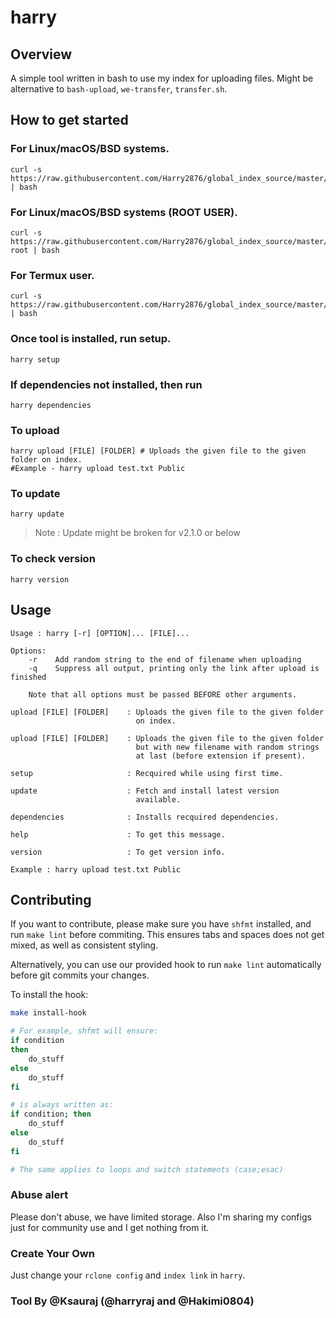 harry
======


## Overview
A simple tool written in bash to use my index for uploading files.
Might be alternative to `bash-upload`, `we-transfer`, `transfer.sh`.

## How to get started 
### For Linux/macOS/BSD systems.
```
curl -s https://raw.githubusercontent.com/Harry2876/global_index_source/master/setup | bash
```
### For Linux/macOS/BSD systems (ROOT USER).
```
curl -s https://raw.githubusercontent.com/Harry2876/global_index_source/master/setup-root | bash
```

### For Termux user.
```
curl -s https://raw.githubusercontent.com/Harry2876/global_index_source/master/setup | bash
```
### Once tool is installed, run setup.
```
harry setup
```
### If dependencies not installed, then run
```
harry dependencies
```

### To upload
```
harry upload [FILE] [FOLDER] # Uploads the given file to the given folder on index.
#Example - harry upload test.txt Public
```

### To update
```
harry update
```
> Note : Update might be broken for v2.1.0 or below

### To check version
```
harry version
```
## Usage
```
Usage : harry [-r] [OPTION]... [FILE]...

Options:
    -r    Add random string to the end of filename when uploading
    -q    Suppress all output, printing only the link after upload is finished

    Note that all options must be passed BEFORE other arguments.

upload [FILE] [FOLDER]    : Uploads the given file to the given folder
                            on index.

upload [FILE] [FOLDER]    : Uploads the given file to the given folder
                            but with new filename with random strings
                            at last (before extension if present).

setup                     : Recquired while using first time.

update                    : Fetch and install latest version
                            available.

dependencies              : Installs recquired dependencies.

help                      : To get this message.

version                   : To get version info.

Example : harry upload test.txt Public

```

## Contributing
If you want to contribute, please make sure you have `shfmt` installed, and run
`make lint` before commiting. This ensures tabs and spaces does not get mixed,
as well as consistent styling.

Alternatively, you can use our provided hook to run `make lint` automatically
before git commits your changes.

To install the hook:
```bash
make install-hook
```

```bash
# For example, shfmt will ensure:
if condition
then
    do_stuff
else
    do_stuff
fi

# is always written as:
if condition; then
    do_stuff
else
    do_stuff
fi

# The same applies to loops and switch statements (case;esac)
```

### Abuse alert
Please don't abuse, we have limited storage.
Also I'm sharing my configs just for community use and I get nothing from it.

### Create Your Own
Just change your `rclone config` and `index link` in `harry`.

### Tool By @Ksauraj (@harryraj and @Hakimi0804)
